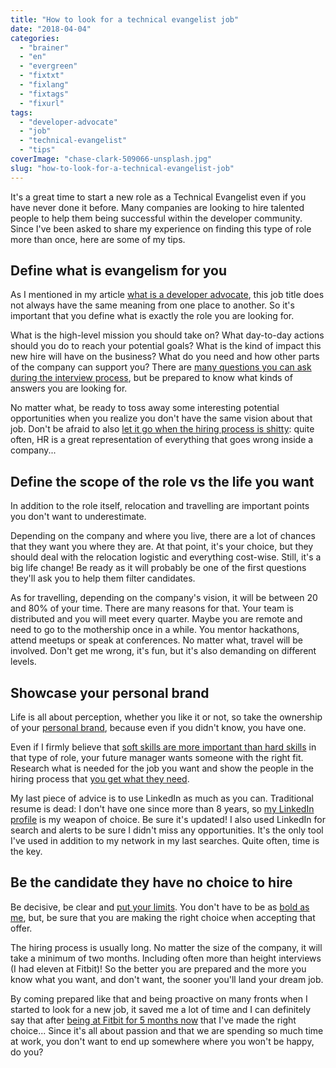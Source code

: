```yaml
---
title: "How to look for a technical evangelist job"
date: "2018-04-04"
categories: 
  - "brainer"
  - "en"
  - "evergreen"
  - "fixtxt"
  - "fixlang"
  - "fixtags"
  - "fixurl"
tags: 
  - "developer-advocate"
  - "job"
  - "technical-evangelist"
  - "tips"
coverImage: "chase-clark-509066-unsplash.jpg"
slug: "how-to-look-for-a-technical-evangelist-job"
---
```


It's a great time to start a new role as a Technical Evangelist even if you have never done it before. Many companies are looking to hire talented people to help them being successful within the developer community. Since I've been asked to share my experience on finding this type of role more than once, here are some of my tips.

## Define what is evangelism for you

As I mentioned in my article [what is a developer advocate](https://fred.dev/what-is-a-developer-advocate/), this job title does not always have the same meaning from one place to another. So it's important that you define what is exactly the role you are looking for.

What is the high-level mission you should take on? What day-to-day actions should you do to reach your potential goals? What is the kind of impact this new hire will have on the business? What do you need and how other parts of the company can support you? There are [many questions you can ask during the interview process](http://fred.dev/the-50-questions-you-want-to-ask-when-applying-for-a-technical-evangelist-role/), but be prepared to know what kinds of answers you are looking for.

No matter what, be ready to toss away some interesting potential opportunities when you realize you don't have the same vision about that job. Don't be afraid to also [let it go when the hiring process is shitty](https://fred.dev/hiring-someone-is-a-bidirectional-process/): quite often, HR is a great representation of everything that goes wrong inside a company...

## Define the scope of the role vs the life you want

In addition to the role itself, relocation and travelling are important points you don't want to underestimate.

Depending on the company and where you live, there are a lot of chances that they want you where they are. At that point, it's your choice, but they should deal with the relocation logistic and everything cost-wise. Still, it's a big life change! Be ready as it will probably be one of the first questions they'll ask you to help them filter candidates.

As for travelling, depending on the company's vision, it will be between 20 and 80% of your time. There are many reasons for that. Your team is distributed and you will meet every quarter. Maybe you are remote and need to go to the mothership once in a while. You mentor hackathons, attend meetups or speak at conferences. No matter what, travel will be involved. Don't get me wrong, it's fun, but it's also demanding on different levels.

## Showcase your personal brand

Life is all about perception, whether you like it or not, so take the ownership of your [personal brand](http://fred.dev/my-personal-branding-for-developers-book-is-out/), because even if you didn't know, you have one.

Even if I firmly believe that [soft skills are more important than hard skills](http://fred.dev/technical-evangelist-where-soft-skills-become-hard-skills/) in that type of role, your future manager wants someone with the right fit. Research what is needed for the job you want and show the people in the hiring process that [you get what they need](https://fred.dev/the-www-and-me/).

My last piece of advice is to use LinkedIn as much as you can. Traditional resume is dead: I don't have one since more than 8 years, so [my LinkedIn profile](https://www.linkedin.com/in/fredericharper) is my weapon of choice. Be sure it's updated! I also used LinkedIn for search and alerts to be sure I didn't miss any opportunities. It's the only tool I've used in addition to my network in my last searches. Quite often, time is the key.

## Be the candidate they have no choice to hire

Be decisive, be clear and [put your limits](https://fred.dev/why-i-wont-write-code-demos-articles-or-new-talks-in-your-interview-process/). You don't have to be as [bold as me](https://fred.dev/i-just-want-to-make-shit-happens-looking-for-a-new-opportunity/), but, be sure that you are making the right choice when accepting that offer.

The hiring process is usually long. No matter the size of the company, it will take a minimum of two months. Including often more than height interviews (I had eleven at Fitbit)! So the better you are prepared and the more you know what you want, and don't want, the sooner you'll land your dream job.

By coming prepared like that and being proactive on many fronts when I started to look for a new job, it saved me a lot of time and I can definitely say that after [being at Fitbit for 5 months now](https://fred.dev/im-joining-fitbit-as-their-senior-developer-advocate/) that I've made the right choice... Since it's all about passion and that we are spending so much time at work, you don't want to end up somewhere where you won't be happy, do you?
